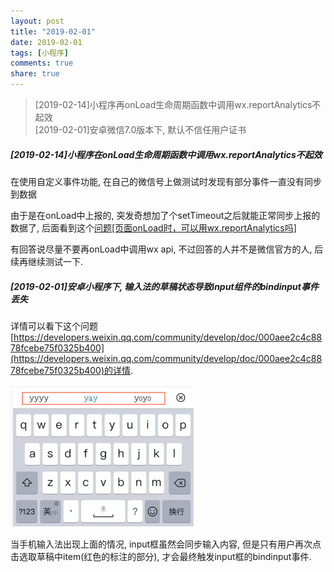 ```yaml
---
layout: post
title: "2019-02-01"
date: 2019-02-01
tags: [小程序]
comments: true
share: true
---
```


> [2019-02-14]小程序再onLoad生命周期函数中调用wx.reportAnalytics不起效 <br>
> [2019-02-01]安卓微信7.0版本下, 默认不信任用户证书

##### [2019-02-14]小程序在onLoad生命周期函数中调用wx.reportAnalytics不起效

在使用自定义事件功能, 在自己的微信号上做测试时发现有部分事件一直没有同步到数据

由于是在onLoad中上报的, 突发奇想加了个setTimeout之后就能正常同步上报的数据了, 后面看到这个[问题[页面onLoad时，可以用wx.reportAnalytics吗]](https://developers.weixin.qq.com/community/develop/doc/f8353fde6017affc3da48ba8392f169e)

有回答说尽量不要再onLoad中调用wx api, 不过回答的人并不是微信官方的人, 后续再继续测试一下.

##### [2019-02-01]安卓小程序下, 输入法的草稿状态导致input组件的bindinput事件丢失

详情可以看下这个问题[https://developers.weixin.qq.com/community/develop/doc/000aee2c4c8878fcebe75f0325b400](https://developers.weixin.qq.com/community/develop/doc/000aee2c4c8878fcebe75f0325b400)的详情. 

![输入法草稿状态](/images/2019-02/input.png)

当手机输入法出现上面的情况, input框虽然会同步输入内容, 但是只有用户再次点击选取草稿中item(红色的标注的部分), 才会最终触发input框的bindinput事件.
